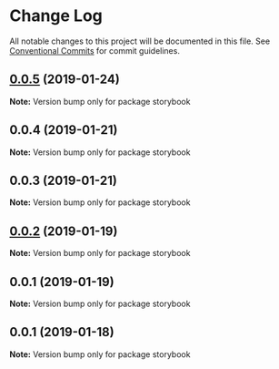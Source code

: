 # Change Log

All notable changes to this project will be documented in this file.
See [Conventional Commits](https://conventionalcommits.org) for commit guidelines.

## [0.0.5](https://github.com/nathanvale/form-foundations/compare/storybook@0.0.4...storybook@0.0.5) (2019-01-24)

**Note:** Version bump only for package storybook

## 0.0.4 (2019-01-21)

**Note:** Version bump only for package storybook

## 0.0.3 (2019-01-21)

**Note:** Version bump only for package storybook

## [0.0.2](https://github.com/nathanvale/form-foundations/compare/storybook@0.0.1...storybook@0.0.2) (2019-01-19)

**Note:** Version bump only for package storybook

## 0.0.1 (2019-01-19)

**Note:** Version bump only for package storybook

## 0.0.1 (2019-01-18)

**Note:** Version bump only for package storybook
